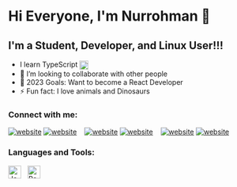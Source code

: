 # Hi Everyone, I'm Nurrohman 👋
## I'm a Student, Developer, and Linux User!!!
-  <span>I learn TypeScript</span> <img  alt="JavaScript" height="18px" width="18px" src="https://api.iconify.design/logos:typescript-icon.svg" align=center />
-  👯 I’m looking to collaborate with other people
-  🥅 2023 Goals: Want to become a React Developer
-  ⚡ Fun fact: I love animals and Dinosaurs

### Connect with me:

<!-- [![website](./img/globe-light.svg)](https://codestackr.com#gh-light-mode-only)
[![website](./img/globe-dark.svg)](https://codestackr.com#gh-dark-mode-only)
&nbsp;&nbsp; -->

[![website](./img/twitter-light.svg)](https://twitter.com/NMarduki68034#gh-light-mode-only)
[![website](./img/twitter-dark.svg)](https://twitter.com/NMarduki68034#gh-dark-mode-only)
&nbsp;&nbsp;
[![website](./img/linkedin-light.svg)](https://www.linkedin.com/in/nurrohman-marduki-917708226#gh-light-mode-only)
[![website](./img/linkedin-dark.svg)](https://www.linkedin.com/in/nurrohman-marduki-917708226#gh-dark-mode-only)
&nbsp;&nbsp;
[![website](./img/instagram-light.svg)](https://www.instagram.com/nuri_is_coming#gh-light-mode-only)
[![website](./img/instagram-dark.svg)](https://www.instagram.com/nuri_is_coming#gh-dark-mode-only)

<!-- https://t.me/NurrohmanMarduki -->

### Languages and Tools:

<img align="left" alt="JavaScript" width="26px" src="https://cdn.jsdelivr.net/gh/devicons/devicon/icons/javascript/javascript-original.svg" style="padding-right:10px;" />
<img align="left" alt="React" width="26px" src="https://cdn.jsdelivr.net/gh/devicons/devicon/icons/react/react-original.svg" style="padding-right:10px;" />


<br/>
<br/>

